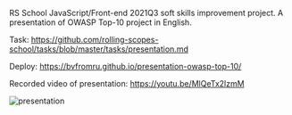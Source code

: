 RS School JavaScript/Front-end 2021Q3 soft skills improvement project. A presentation of OWASP Top-10 project in English.

Task: https://github.com/rolling-scopes-school/tasks/blob/master/tasks/presentation.md

Deploy: https://bvfromru.github.io/presentation-owasp-top-10/

Recorded video of presentation: https://youtu.be/MlQeTx2lzmM

![presentation](https://user-images.githubusercontent.com/18407108/155352685-049abdc2-e7ff-4b34-bd3f-1f356aa4f84e.png)
